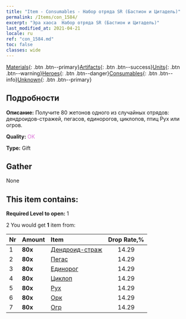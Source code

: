 ```yaml
---
title: "Item - Consumables - Набор отряда SR (Бастион и Цитадель)"
permalink: /Items/con_1584/
excerpt: "Эра хаоса  Набор отряда SR (Бастион и Цитадель)"
last_modified_at: 2021-04-21
locale: ru
ref: "con_1584.md"
toc: false
classes: wide
---
```

 [Materials](/ru/Items/){: .btn .btn--primary}[Artifacts](/ru/Items/Artifacts/){: .btn .btn--success}[Units](/ru/Items/Units/){: .btn .btn--warning}[Heroes](/ru/Items/Heroes/){: .btn .btn--danger}[Consumables](/ru/Items/Consumables/){: .btn .btn--info}[Unknown](/ru/Items/Unknown/){: .btn .btn--primary}

## Подробности
 **Описание:** Получите 80 жетонов одного из случайных отрядов: дендроидов-стражей, пегасов, единорогов, циклопов, птиц Рух или огров.

 **Quality:** <span style="color: #DA70D6">OK</span>

 **Type:** Gift

## Gather

  None

## This item contains:

 **Required Level to open:** 1

 2 You would get **1** item  from:

  | Nr | Amount |     Item    | Drop Rate,% |
  |:---|:-------|:------------|:---------:|
  | 1 |  **80x** | [Дендроид-страж](/ru/Items/unt_203/) | 14.29 | 
  | 2 |  **80x** | [Пегас](/ru/Items/unt_202/) | 14.29 | 
  | 3 |  **80x** | [Единорог](/ru/Items/unt_204/) | 14.29 | 
  | 4 |  **80x** | [Циклоп](/ru/Items/unt_222/) | 14.29 | 
  | 5 |  **80x** | [Рух](/ru/Items/unt_221/) | 14.29 | 
  | 6 |  **80x** | [Орк](/ru/Items/unt_219/) | 14.29 | 
  | 7 |  **80x** | [Огр](/ru/Items/unt_220/) | 14.29 | 
